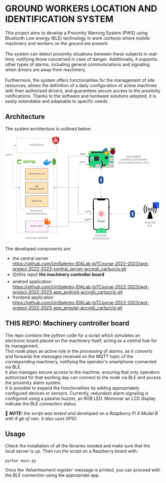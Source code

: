 # GROUND WORKERS LOCATION AND IDENTIFICATION SYSTEM

This project aims to develop a Proximity Warning System (PWS) using Bluetooth Low energy (BLE) technology in work contexts where mobile machinery and workers on the ground are present.\
\
The system can detect proximity situations between these subjects in real-time, notifying those concerned in case of danger. Additionally, it supports other types of alarms, including general communications and signaling when drivers are away from machinery.\
\
Furthermore, the system offers functionalities for the management of site resources, allows the definition of a daily configuration of active machines with their authorised drivers, and guarantees secure access to the proximity notifications. Thanks to the software and hardware solutions adopted, it is easily extendable and adaptable to specific needs. 
## Architecture
The system architecture is outlined below:

![alt text](images/image.png)

The developed components are:
* the central server\
https://github.com/UniSalento-IDALab-IoTCourse-2022-2023/wot-project-2022-2023-central_server-accogli_carluccio.git
* 🟡(this repo) <b>the machinery controller board </b> 
* android application\
https://github.com/UniSalento-IDALab-IoTCourse-2022-2023/wot-project-2022-2023-app_android-accogli_carluccio.git
* frontend application\
https://github.com/UniSalento-IDALab-IoTCourse-2022-2023/wot-project-2022-2023-app_angular-accogli_carluccio.git

## THIS REPO: Machinery controller board
The repo contains the python code for a script which simulates an electronic board placed on the machinery itself, acting as a central hub for its management.\
This node plays an active role in the processing of alarms, as it converts and forwards the messages received on the MQTT topic of the corresponding machinery, notifying the operator's smartphone connected via BLE. \
It also manages secure access to the machine, ensuring that only operators authorized for that working day can connect to the node via BLE and access the proximity alarm system.\
It is possible to expand the functionalities by adding appropriately configured devices or sensors. Currently, redundant alarm signaling is configured using a passive buzzer, an RGB LED. Moreover an LCD display indicate the BLE connection status.

🔴 <b><i>NOTE: </b> the script was tested and developed on a Raspberry Pi 4 Model B with 8 gb of ram. It also uses GPIO.</i>


## Usage
Check the installation of all the libraries needed and make sure that the local server is up. Then run the script on a Raspberry board with:
```
python main.py
```
Once the <i>'Advertisement register'</i> message is printed, you can proceed with the BLE connection using the appropriate app.
